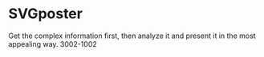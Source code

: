 # SVGposter
Get the complex information first, then analyze it and present it in the most appealing way.
3002-1002
